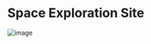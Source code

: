 # Space Exploration Site
![image](https://user-images.githubusercontent.com/125750266/224915696-7b2bdb83-7cba-4a85-8fd9-a40485b41b3d.png)


